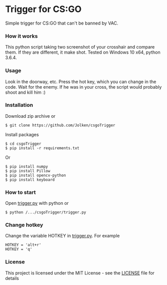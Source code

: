 # Trigger for CS:GO
Simple trigger for CS:GO that can't be banned by VAC.
### How it works
This python script taking two screenshot of your crosshair and compare them. 
If they are different, it make shot.
Tested on Windows 10 x64, python 3.6.4.
### Usage
Look in the doorway, etc.
Press the hot key, which you can change in the code.
Wait for the enemy.
If he was in your cross, the script would probably shoot and kill him :)
### Installation
Download zip archive or
```
$ git clone https://github.com/Jolken/csgoTrigger
```
Install packages
```
$ cd csgoTrigger
$ pip install -r requirements.txt
```
Or
```
$ pip install numpy
$ pip install Pillow
$ pip install opencv-python
$ pip install keyboard
```
### How to start
Open [trigger.py](trigger.py) with python or
```
$ python /.../csgoTrigger/trigger.py
```
### Change hotkey
Change the variable HOTKEY in [trigger.py](trigger.py). For example
```
HOTKEY = 'alt+r'
HOTKEY = 'q'
```
### License

This project is licensed under the MIT License - see the [LICENSE](LICENSE) file for details